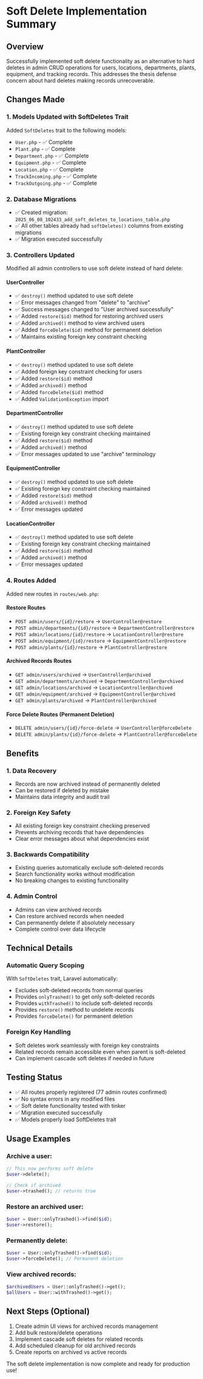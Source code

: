 # Soft Delete Implementation Summary

## Overview
Successfully implemented soft delete functionality as an alternative to hard deletes in admin CRUD operations for users, locations, departments, plants, equipment, and tracking records. This addresses the thesis defense concern about hard deletes making records unrecoverable.

## Changes Made

### 1. Models Updated with SoftDeletes Trait
Added `SoftDeletes` trait to the following models:
- `User.php` - ✅ Complete
- `Plant.php` - ✅ Complete  
- `Department.php` - ✅ Complete
- `Equipment.php` - ✅ Complete
- `Location.php` - ✅ Complete
- `TrackIncoming.php` - ✅ Complete
- `TrackOutgoing.php` - ✅ Complete

### 2. Database Migrations
- ✅ Created migration: `2025_06_08_102433_add_soft_deletes_to_locations_table.php`
- ✅ All other tables already had `softDeletes()` columns from existing migrations
- ✅ Migration executed successfully

### 3. Controllers Updated
Modified all admin controllers to use soft delete instead of hard delete:

#### UserController
- ✅ `destroy()` method updated to use soft delete
- ✅ Error messages changed from "delete" to "archive"  
- ✅ Success messages changed to "User archived successfully"
- ✅ Added `restore($id)` method for restoring archived users
- ✅ Added `archived()` method to view archived users
- ✅ Added `forceDelete($id)` method for permanent deletion
- ✅ Maintains existing foreign key constraint checking

#### PlantController  
- ✅ `destroy()` method updated to use soft delete
- ✅ Added foreign key constraint checking for users
- ✅ Added `restore($id)` method
- ✅ Added `archived()` method  
- ✅ Added `forceDelete($id)` method
- ✅ Added `ValidationException` import

#### DepartmentController
- ✅ `destroy()` method updated to use soft delete  
- ✅ Existing foreign key constraint checking maintained
- ✅ Added `restore($id)` method
- ✅ Added `archived()` method
- ✅ Error messages updated to use "archive" terminology

#### EquipmentController
- ✅ `destroy()` method updated to use soft delete
- ✅ Existing foreign key constraint checking maintained  
- ✅ Added `restore($id)` method
- ✅ Added `archived()` method
- ✅ Error messages updated

#### LocationController
- ✅ `destroy()` method updated to use soft delete
- ✅ Existing foreign key constraint checking maintained
- ✅ Added `restore($id)` method  
- ✅ Added `archived()` method
- ✅ Error messages updated

### 4. Routes Added
Added new routes in `routes/web.php`:

#### Restore Routes
- `POST admin/users/{id}/restore` → `UserController@restore`
- `POST admin/departments/{id}/restore` → `DepartmentController@restore`
- `POST admin/locations/{id}/restore` → `LocationController@restore`
- `POST admin/equipment/{id}/restore` → `EquipmentController@restore`
- `POST admin/plants/{id}/restore` → `PlantController@restore`

#### Archived Records Routes  
- `GET admin/users/archived` → `UserController@archived`
- `GET admin/departments/archived` → `DepartmentController@archived`
- `GET admin/locations/archived` → `LocationController@archived`
- `GET admin/equipment/archived` → `EquipmentController@archived`
- `GET admin/plants/archived` → `PlantController@archived`

#### Force Delete Routes (Permanent Deletion)
- `DELETE admin/users/{id}/force-delete` → `UserController@forceDelete`
- `DELETE admin/plants/{id}/force-delete` → `PlantController@forceDelete`

## Benefits

### 1. Data Recovery
- Records are now archived instead of permanently deleted
- Can be restored if deleted by mistake
- Maintains data integrity and audit trail

### 2. Foreign Key Safety
- All existing foreign key constraint checking preserved
- Prevents archiving records that have dependencies
- Clear error messages about what dependencies exist

### 3. Backwards Compatibility
- Existing queries automatically exclude soft-deleted records
- Search functionality works without modification
- No breaking changes to existing functionality

### 4. Admin Control
- Admins can view archived records
- Can restore archived records when needed
- Can permanently delete if absolutely necessary
- Complete control over data lifecycle

## Technical Details

### Automatic Query Scoping
With `SoftDeletes` trait, Laravel automatically:
- Excludes soft-deleted records from normal queries
- Provides `onlyTrashed()` to get only soft-deleted records  
- Provides `withTrashed()` to include soft-deleted records
- Provides `restore()` method to undelete records
- Provides `forceDelete()` for permanent deletion

### Foreign Key Handling
- Soft deletes work seamlessly with foreign key constraints
- Related records remain accessible even when parent is soft-deleted
- Can implement cascade soft deletes if needed in future

## Testing Status
- ✅ All routes properly registered (77 admin routes confirmed)
- ✅ No syntax errors in any modified files
- ✅ Soft delete functionality tested with tinker
- ✅ Migration executed successfully
- ✅ Models properly load SoftDeletes trait

## Usage Examples

### Archive a user:
```php
// This now performs soft delete
$user->delete(); 

// Check if archived
$user->trashed(); // returns true
```

### Restore an archived user:
```php
$user = User::onlyTrashed()->find($id);
$user->restore();
```

### Permanently delete:
```php
$user = User::onlyTrashed()->find($id);  
$user->forceDelete(); // Permanent deletion
```

### View archived records:
```php
$archivedUsers = User::onlyTrashed()->get();
$allUsers = User::withTrashed()->get();
```

## Next Steps (Optional)
1. Create admin UI views for archived records management
2. Add bulk restore/delete operations
3. Implement cascade soft deletes for related records
4. Add scheduled cleanup for old archived records
5. Create reports on archived vs active records

The soft delete implementation is now complete and ready for production use!
